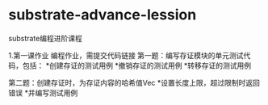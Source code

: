 # substrate-advance-lession
substrate编程进阶课程

1.第一课作业
编程作业，需提交代码链接
第一题：编写存证模块的单元测试代码，包括：
    *创建存证的测试用例
    *撤销存证的测试用例
    *转移存证的测试用例

第二题：创建存证时，为存证内容的哈希值Vec<u8>
    *设置长度上限，超过限制时返回错误
    *并编写测试用例